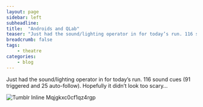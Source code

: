 ```yaml
---
layout: page
sidebar: left
subheadline:
title:  "Androids and QLab"
teaser: "Just had the sound/lighting operator in for today’s run. 116 sound cues (91 triggered and 25 auto-follow). Hopefully it didn’t look too scary…"
breadcrumb: false
tags:
    - theatre
categories:
    - blog
---
```


Just had the sound/lighting operator in for today’s run. 116 sound cues
(91 triggered and 25 auto-follow). Hopefully it didn’t look too scary…

![Tumblr Inline
Mqjgkxc0cf1qz4rgp](/system/images/W1siZiIsIjIwMTQvMDIvMDQvMDEvMzkvMTQvMTM0L3R1bWJscl9pbmxpbmVfbXFqZ2t4YzBjZjFxejRyZ3AuanBnIl1d/tumblr_inline_mqjgkxc0cf1qz4rgp.jpg "Tumblr Inline Mqjgkxc0cf1qz4rgp")
